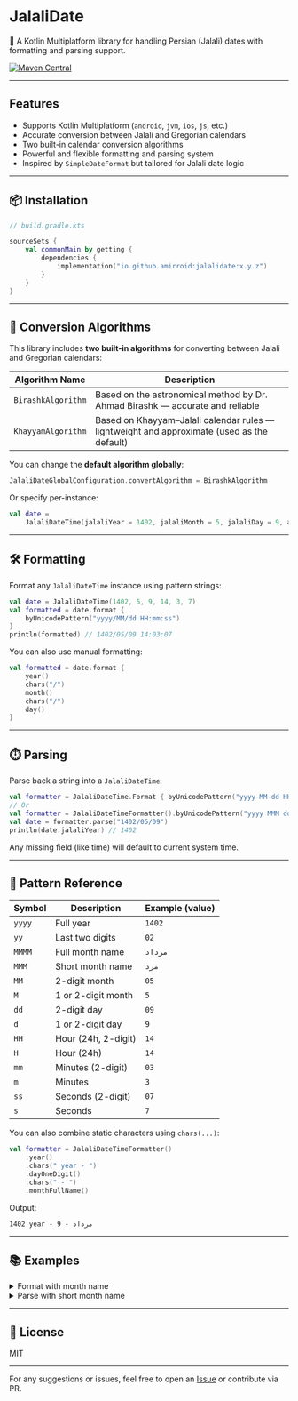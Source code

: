 # JalaliDate

📆 A Kotlin Multiplatform library for handling Persian (Jalali) dates with formatting and parsing
support.

[![Maven Central](https://img.shields.io/maven-central/v/io.github.amirroid/jalalidate?label=Maven%20Central)](https://central.sonatype.com/artifact/io.github.amirroid/jalalidate)

---

## Features

- Supports Kotlin Multiplatform (`android`, `jvm`, `ios`, `js`, etc.)
- Accurate conversion between Jalali and Gregorian calendars
- Two built-in calendar conversion algorithms
- Powerful and flexible formatting and parsing system
- Inspired by `SimpleDateFormat` but tailored for Jalali date logic

---

## 📦 Installation

```kotlin
// build.gradle.kts

sourceSets {
    val commonMain by getting {
        dependencies {
            implementation("io.github.amirroid:jalalidate:x.y.z")
        }
    }
}
```

---

## 🔁 Conversion Algorithms

This library includes **two built-in algorithms** for converting between Jalali and Gregorian
calendars:

| Algorithm Name     | Description                                                                                |
|--------------------|--------------------------------------------------------------------------------------------|
| `BirashkAlgorithm` | Based on the astronomical method by Dr. Ahmad Birashk — accurate and reliable              |
| `KhayyamAlgorithm` | Based on Khayyam–Jalali calendar rules — lightweight and approximate (used as the default) |

You can change the **default algorithm globally**:

```kotlin
JalaliDateGlobalConfiguration.convertAlgorithm = BirashkAlgorithm
```

Or specify per-instance:

```kotlin
val date =
    JalaliDateTime(jalaliYear = 1402, jalaliMonth = 5, jalaliDay = 9, algorithm = BirashkAlgorithm)
```

---

## 🛠️ Formatting

Format any `JalaliDateTime` instance using pattern strings:

```kotlin
val date = JalaliDateTime(1402, 5, 9, 14, 3, 7)
val formatted = date.format {
    byUnicodePattern("yyyy/MM/dd HH:mm:ss")
}
println(formatted) // 1402/05/09 14:03:07
```

You can also use manual formatting:

```kotlin
val formatted = date.format {
    year()
    chars("/")
    month()
    chars("/")
    day()
}
```

---

## ⏱️ Parsing

Parse back a string into a `JalaliDateTime`:

```kotlin
val formatter = JalaliDateTime.Format { byUnicodePattern("yyyy-MM-dd HH:mm:ss") }
// Or
val formatter = JalaliDateTimeFormatter().byUnicodePattern("yyyy MMM dd")
val date = formatter.parse("1402/05/09")
println(date.jalaliYear) // 1402
```

Any missing field (like time) will default to current system time.

---

## 🧾 Pattern Reference

| Symbol | Description         | Example (value) |
|--------|---------------------|-----------------|
| `yyyy` | Full year           | `1402`          |
| `yy`   | Last two digits     | `02`            |
| `MMMM` | Full month name     | `مرداد`         |
| `MMM`  | Short month name    | `مرد`           |
| `MM`   | 2-digit month       | `05`            |
| `M`    | 1 or 2-digit month  | `5`             |
| `dd`   | 2-digit day         | `09`            |
| `d`    | 1 or 2-digit day    | `9`             |
| `HH`   | Hour (24h, 2-digit) | `14`            |
| `H`    | Hour (24h)          | `14`            |
| `mm`   | Minutes (2-digit)   | `03`            |
| `m`    | Minutes             | `3`             |
| `ss`   | Seconds (2-digit)   | `07`            |
| `s`    | Seconds             | `7`             |

You can also combine static characters using `chars(...)`:

```kotlin
val formatter = JalaliDateTimeFormatter()
    .year()
    .chars(" year - ")
    .dayOneDigit()
    .chars(" - ")
    .monthFullName()
```

Output:

```
1402 year - مرداد - 9
```

---

## 📚 Examples

<details>
<summary>Format with month name</summary>

```kotlin
val date = JalaliDateTime(1402, 5, 9)
val formatted = date.format {
    byUnicodePattern("yyyy dd MMMM")
}
// Output: 1402 مرداد 09
```

</details>

<details>
<summary>Parse with short month name</summary>

```kotlin
val input = "1402 مرد 09"
val formatter = JalaliDateTimeFormatter().byUnicodePattern("yyyy dd MMM")
val date = formatter.parse(input)
println(date.jalaliMonth) // 5
```

</details>

---

## 📜 License

MIT

---

For any suggestions or issues, feel free to open
an [Issue](https://github.com/amirroid/JalaliDate/issues) or contribute via PR.